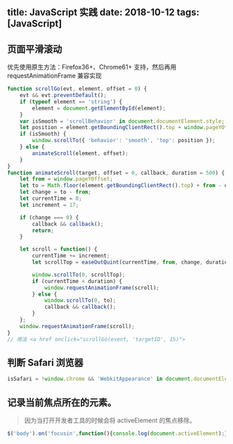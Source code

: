 title: JavaScript 实践
date: 2018-10-12
tags: [JavaScript]
---

## 页面平滑滚动
优先使用原生方法：Firefox36+、Chrome61+ 支持，然后再用 requestAnimationFrame 兼容实现

```javascript
function scrollGo(evt, element, offset = 0) {
    evt && evt.preventDefault();
    if (typeof element == 'string') {
        element = document.getElementById(element);
    }
    var isSmooth = 'scrollBehavior' in document.documentElement.style;
    let position = element.getBoundingClientRect().top + window.pageYOffset - offset;
    if (isSmooth) {
        window.scrollTo({ 'behavior': 'smooth', 'top': position });
    } else {
        animateScroll(element, offset);
    }
}
function animateScroll(target, offset = 0, callback, duration = 500) {
    let from = window.pageYOffset;
    let to = Math.floor(element.getBoundingClientRect().top) + from - offset;
    let change = to - from;
    let currentTime = 0;
    let increment = 17;

    if (change === 0) {
        callback && callback();
        return;
    }

    let scroll = function() {
        currentTime += increment;
        let scrollTop = easeOutQuint(currentTime, from, change, duration);

        window.scrollTo(0, scrollTop);
        if (currentTime < duration) {
            window.requestAnimationFrame(scroll);
        } else {
            window.scrollTo(0, to);
            callback && callback();
        }
    };
    window.requestAnimationFrame(scroll);
}
// 用法 <a href onclick="scrollGo(event, 'targetID', 15)">
```

## 判断 Safari 浏览器

```javascript
isSafari = !window.chrome && 'WebkitAppearance' in document.documentElement.style;
```

## 记录当前焦点所在的元素。

> 因为当打开开发者工具的时候会将 activeElement 的焦点移除。

```javascript
$('body').on('focusin',function(){console.log(document.activeElement);});
```
